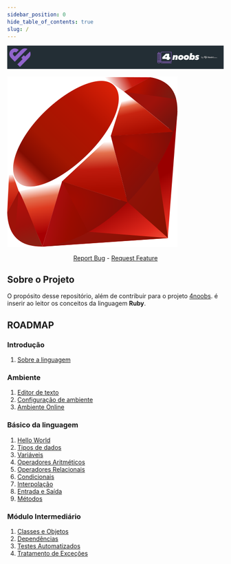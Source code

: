 ```yaml
---
sidebar_position: 0
hide_table_of_contents: true
slug: /
---
```


<p align="center">

<a href="https://github.com/he4rt/4noobs" target="_blank">

![image](../static/img/header_4noobs.svg)

</a>

</p>

<p align="center">

<p align="center">
  <a href="https://www.ruby-lang.org/pt"  target="_blank">

![Imagem da linguagem](../static/img/ruby.svg)

</a>

</p>

  <p align="center">
    <a href="https://github.com/Rinyaresu/ruby4noobs/issues/new">Report Bug</a>
    -
    <a href="https://github.com/Rinyaresu/ruby4noobs/issues/new">Request Feature</a>
  </p>
</p>

## Sobre o Projeto

O propósito desse repositório, além de contribuir para o projeto [4noobs](https://github.com/he4rt/4noobs). é inserir ao leitor os conceitos da linguagem **Ruby**.

## ROADMAP

### Introdução

1. [Sobre a linguagem](1-Introdução/1-sobre-a-linguagem.md)

### Ambiente

1. [Editor de texto](2-Ambiente/1-editor-de-texto.md)
2. [Configuração de ambiente](2-Ambiente/2-configuracao-de-ambiente.md)
3. [Ambiente Online](2-Ambiente/3-ambiente-online.md)

### Básico da linguagem

1. [Hello World](3-Basico%20da%20Linguagem/1-hello-world.md)
2. [Tipos de dados](3-Basico%20da%20Linguagem/2-tipos-de-dados.md)
3. [Variáveis](3-Basico%20da%20Linguagem/3-variaveis.md)
4. [Operadores Aritméticos](3-Basico%20da%20Linguagem/4-operadores-aritimeticos.md)
5. [Operadores Relacionais](3-Basico%20da%20Linguagem/5-operadores-relacionais.md)
6. [Condicionais](3-Basico%20da%20Linguagem/6-condicionais.md)
7. [Interpolação](3-Basico%20da%20Linguagem/7-interpolacao.md)
8. [Entrada e Saída](3-Basico%20da%20Linguagem/8-entrada-e-saida.md)
9. [Métodos](3-Basico%20da%20Linguagem/9-metodos.md)

### Módulo Intermediário

1. [Classes e Objetos](4-Modulo%20Intermediario/1-classes-e-objetos.md)
2. [Dependências](4-Modulo%20Intermediario/2-dependencias.md)
3. [Testes Automatizados](4-Modulo%20Intermediario/3-testes.md)
4. [Tratamento de Exceções](4-Modulo%20Intermediario/4-tratamento-de-exceções.md)
